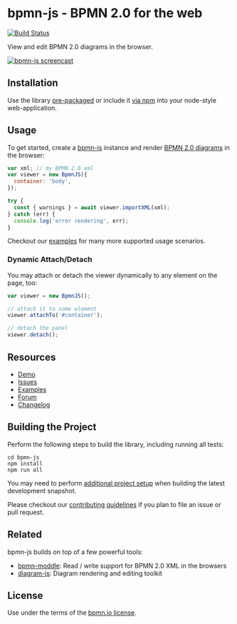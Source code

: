 # bpmn-js - BPMN 2.0 for the web

[![Build Status](https://travis-ci.com/bpmn-io/bpmn-js.svg?branch=develop)](https://travis-ci.com/bpmn-io/bpmn-js)

View and edit BPMN 2.0 diagrams in the browser.

[![bpmn-js screencast](./resources/screencast.gif 'bpmn-js in action')](http://demo.bpmn.io/s/start)

## Installation

Use the library [pre-packaged](https://github.com/bpmn-io/bpmn-js-examples/tree/master/pre-packaged)
or include it [via npm](https://github.com/bpmn-io/bpmn-js-examples/tree/master/bundling)
into your node-style web-application.

## Usage

To get started, create a [bpmn-js](https://github.com/bpmn-io/bpmn-js) instance
and render [BPMN 2.0 diagrams](https://www.omg.org/spec/BPMN/2.0.2/) in the browser:

```javascript
var xml; // my BPMN 2.0 xml
var viewer = new BpmnJS({
  container: 'body',
});

try {
  const { warnings } = await viewer.importXML(xml);
} catch (err) {
  console.log('error rendering', err);
}
```

Checkout our [examples](https://github.com/bpmn-io/bpmn-js-examples) for many
more supported usage scenarios.

### Dynamic Attach/Detach

You may attach or detach the viewer dynamically to any element on the page, too:

```javascript
var viewer = new BpmnJS();

// attach it to some element
viewer.attachTo('#container');

// detach the panel
viewer.detach();
```

## Resources

- [Demo](http://demo.bpmn.io)
- [Issues](https://github.com/bpmn-io/bpmn-js/issues)
- [Examples](https://github.com/bpmn-io/bpmn-js-examples)
- [Forum](https://forum.bpmn.io)
- [Changelog](./CHANGELOG.md)

## Building the Project

Perform the following steps to build the library, including running all tests:

```
cd bpmn-js
npm install
npm run all
```

You may need to perform [additional project setup](./docs/project/SETUP.md) when
building the latest development snapshot.

Please checkout our [contributing guidelines](./.github/CONTRIBUTING.md) if you plan to
file an issue or pull request.

## Related

bpmn-js builds on top of a few powerful tools:

- [bpmn-moddle](https://github.com/bpmn-io/bpmn-moddle): Read / write support for BPMN 2.0 XML in the browsers
- [diagram-js](https://github.com/bpmn-io/diagram-js): Diagram rendering and editing toolkit

## License

Use under the terms of the [bpmn.io license](http://bpmn.io/license).
